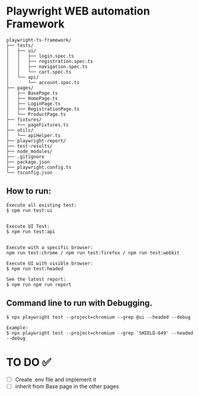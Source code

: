 # Playwright WEB automation Framework


```
playwright-ts-framework/
├── tests/                  
│   ├── ui/                
│   │   ├── login.spec.ts
│   │   ├── registration.spec.ts
│   │   ├── navigation.spec.ts
│   │   └── cart.spec.ts
│   └── api/                
│       └── account.spec.ts
├── pages/                  
│   ├── BasePage.ts         
│   ├── HomePage.ts
│   ├── LoginPage.ts
│   ├── RegistrationPage.ts
│   └── ProductPage.ts      
├── fixtures/               
│   └── pageFixtures.ts
├── utils/                  
│   └── apiHelper.ts        
├── playwright-report/      
├── test-results/           
├── node_modules/           
├── .gitignore              
├── package.json            
├── playwright.config.ts    
└── tsconfig.json           
```

## How to run: 

```shell
Execute all existing test: 
$ npm run test:ui


Execute UI Test: 
$ npm run test:api


Execute with a specific browser: 
npm run test:chrome / npm run test:firefox / npm run test:webkit

Execute UI with visible browser: 
$ npm run test:headed

See the latest report: 
$ npm run npm run report
```

## Command line to run with Debugging. 
```shell
$ npx playwright test --project=chromium --grep @ui --headed --debug

Example: 
$ npx playwright test --project=chromium --grep 'SHIELD-649' --headed --debug
```

# TO DO ✅
- [ ] Create .env file and implement it
- [ ] inherit from Base page in the other pages